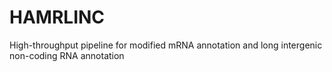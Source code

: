 # HAMRLINC
High-throughput pipeline for modified mRNA annotation and long intergenic non-coding RNA annotation
